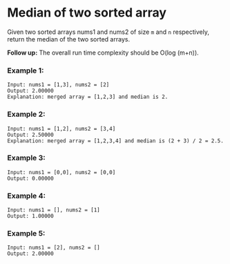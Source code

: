# **Median of two sorted array**

Given two sorted arrays nums1 and nums2 of size `m` and `n` respectively, return the median of the two sorted arrays.

**Follow up:** The overall run time complexity should be O(log (m+n)).

### **Example 1:**

```
Input: nums1 = [1,3], nums2 = [2]
Output: 2.00000
Explanation: merged array = [1,2,3] and median is 2.
```

### **Example 2:**

```
Input: nums1 = [1,2], nums2 = [3,4]
Output: 2.50000
Explanation: merged array = [1,2,3,4] and median is (2 + 3) / 2 = 2.5.
```

### **Example 3:**

```
Input: nums1 = [0,0], nums2 = [0,0]
Output: 0.00000
```

### **Example 4:**

```
Input: nums1 = [], nums2 = [1]
Output: 1.00000
```

### **Example 5:**

```
Input: nums1 = [2], nums2 = []
Output: 2.00000
```
